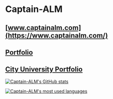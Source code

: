 # Captain-ALM

## [www.captainalm.com](https://www.captainalm.com/)

## [Portfolio](https://portfolio.captainalm.com/)

## [City University Portfolio](https://cityuni.captainalm.com/)

[![Captain-ALM's GitHub stats](https://github-readme-stats.vercel.app/api?username=captain-alm&show_icons=true&theme=onedark&include_all_commits=true&hide_border=true)](https://github.com/captain-alm)

[![Captain-ALM's most used languages](https://github-readme-stats.vercel.app/api/top-langs/?username=captain-alm&theme=onedark&hide_border=true)](https://github.com/captain-alm)
